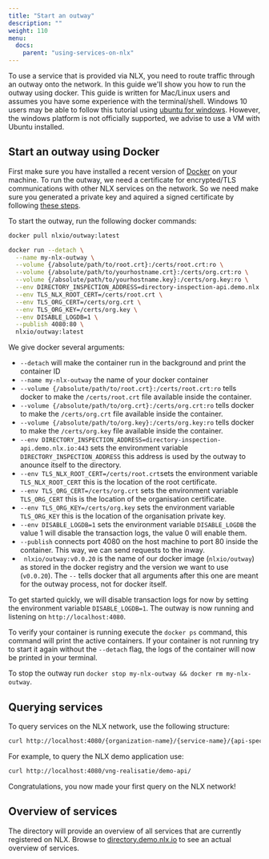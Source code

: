```yaml
---
title: "Start an outway"
description: ""
weight: 110
menu:
  docs:
    parent: "using-services-on-nlx"
---
```


To use a service that is provided via NLX, you need to route traffic through an outway onto the network. In this guide we'll show you how to run the outway using docker. This guide is written for Mac/Linux users and assumes you have some experience with the terminal/shell. Windows 10 users may be able to follow this tutorial using [ubuntu for windows](https://tutorials.ubuntu.com/tutorial/tutorial-ubuntu-on-windows). However, the windows platform is not officially supported, we advise to use a VM with Ubuntu installed.


## Start an outway using Docker

First make sure you have installed a recent version of [Docker](https://www.docker.com) on your machine. To run the outway, we need a certificate for encrypted/TLS communications with other NLX services on the network. So we need make sure you generated a private key and aquired a signed certificate by following [these steps](../../preparing/certificates).

To start the outway, run the following docker commands:

```bash
docker pull nlxio/outway:latest

docker run --detach \
  --name my-nlx-outway \
  --volume {/absolute/path/to/root.crt}:/certs/root.crt:ro \
  --volume {/absolute/path/to/yourhostname.crt}:/certs/org.crt:ro \
  --volume {/absolute/path/to/yourhostname.key}:/certs/org.key:ro \
  --env DIRECTORY_INSPECTION_ADDRESS=directory-inspection-api.demo.nlx.io:443 \
  --env TLS_NLX_ROOT_CERT=/certs/root.crt \
  --env TLS_ORG_CERT=/certs/org.crt \
  --env TLS_ORG_KEY=/certs/org.key \
  --env DISABLE_LOGDB=1 \
  --publish 4080:80 \
  nlxio/outway:latest
```

We give docker several arguments:

- `--detach` will make the container run in the background and print the container ID
- `--name my-nlx-outway` the name of your docker container 
- `--volume {/absolute/path/to/root.crt}:/certs/root.crt:ro` tells docker to make the `/certs/root.crt` file available inside the container.
- `--volume {/absolute/path/to/org.crt}:/certs/org.crt:ro` tells docker to make the `/certs/org.crt` file available inside the container.
- `--volume {/absolute/path/to/org.key}:/certs/org.key:ro` tells docker to make the `/certs/org.key` file available inside the container.
- `--env DIRECTORY_INSPECTION_ADDRESS=directory-inspection-api.demo.nlx.io:443` sets the environment variable `DIRECTORY_INSPECTION_ADDRESS` this address is used by the outway to anounce itself to the directory.
- `--env TLS_NLX_ROOT_CERT=/certs/root.crt`sets the environment variable `TLS_NLX_ROOT_CERT` this is the location of the root certificate.
- `--env TLS_ORG_CERT=/certs/org.crt` sets the environment variable `TLS_ORG_CERT` this is the location of the organisation certificate.
- `--env TLS_ORG_KEY=/certs/org.key` sets the environment variable `TLS_ORG_KEY` this is the location of the organisation private key.
- `--env DISABLE_LOGDB=1` sets the environment variable `DISABLE_LOGDB` the value 1 will disable the transaction logs, the value 0 will enable them.
- `--publish` connects port 4080 on the host machine to port 80 inside the container. This way, we can send requests to the inway.
- ` nlxio/outway:v0.0.20` is the name of our docker image (`nlxio/outway`) as stored in the docker registry and the version we want to use (`v0.0.20`). The `--` tells docker that all arguments after this one are meant for the outway process, not for docker itself.

To get started quickly, we will disable transaction logs for now by setting the environment variable `DISABLE_LOGDB=1`. The outway is now running and listening on `http://localhost:4080`.

To verify your container is running execute the `docker ps` command, this command will print the active containers. If your container is not running try to start it again without the `--detach` flag, the logs of the container will now be printed in your terminal. 



To stop the outway run `docker stop my-nlx-outway && docker rm my-nlx-outway`.

## Querying services

To query services on the NLX network, use the following structure:

```bash
curl http://localhost:4080/{organization-name}/{service-name}/{api-specific-path}
```

For example, to query the NLX demo application use:

```bash
curl http://localhost:4080/vng-realisatie/demo-api/
```

Congratulations, you now made your first query on the NLX network!

## Overview of services

The directory will provide an overview of all services that are currently registered on NLX. Browse to [directory.demo.nlx.io](https://directory.demo.nlx.io/) to see an actual overview of services.
